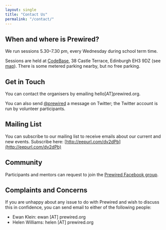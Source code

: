 ```yaml
---
layout: single
title: "Contact Us"
permalink: "/contact/"
---
```

## When and where is Prewired?

We run sessions 5.30&ndash;7.30 pm, every Wednesday during school term time.

Sessions are held at [CodeBase](http://thisiscodebase.com), 38 Castle Terrace, Edinburgh EH3 9DZ (see [map](https://www.google.co.uk/maps/place/CodeBase/@55.946414,-3.200923,15z/data=!4m2!3m1!1s0x0:0x5727e05b4321b9f6?sa=X&ei=wNayVLb3KsLP7QbmmYGIBA&ved=0CHQQ_BIwDg)). There is some metered parking nearby, but no free parking.

## Get in Touch

You can contact the organisers by emailing hello[AT]prewired.org.

You can also send [@prewired](http://twitter.com/prewired) a message on Twitter; the Twitter account is run by volunteer participants.


## Mailing List

You can subscribe to our mailing list to receive emails about our current and new events. Subscribe here: [http://eepurl.com/dv2dPb](http://eepurl.com/dv2dPb)

## Community

Participants and mentors can request to join the [Prewired Facebook group](https://www.facebook.com/groups/prewired).

<!-- We also have an IRC channel (server: irc.imaginarynet.uk, channel: #prewired); you'll need to ask a mentor for the password. -->

<!-- ## Mentors

Mentors can ask for an invite to the `#mentors` channel on the [Slack](https://slack.com) Prewired team &mdash; this is where we post announcements, etc that might interest mentors and occasional reminders about sessions. Mentors also use this channel to chat to other mentors and ask questions. -->

## Complaints and Concerns

If you are unhappy about any issue to do with Prewired and wish to discuss this in confidence, you can send email to either of the following people:

* Ewan Klein: ewan [AT] prewired.org
* Helen Williams: helen [AT] prewired.org
